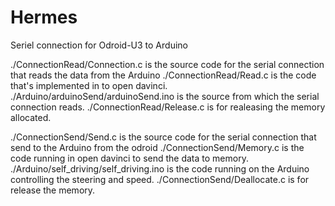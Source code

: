# Hermes
Seriel connection for Odroid-U3 to Arduino

./ConnectionRead/Connection.c is the source code for the serial connection that reads the data from the Arduino
./ConnectionRead/Read.c is the code that's implemented in to open davinci.
./Arduino/arduinoSend/arduinoSend.ino is the source from which the serial connection reads.
./ConnectionRead/Release.c is for realeasing the memory allocated.

./ConnectionSend/Send.c is the source code for the serial connection that send to the Arduino from the odroid
./ConnectionSend/Memory.c is the code running in open davinci to send the data to memory.
./Arduino/self_driving/self_driving.ino is the code running on the Arduino controlling the steering and speed.
./ConnectionSend/Deallocate.c is for release the memory.
